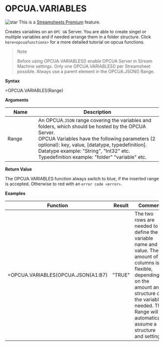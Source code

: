 # OPCUA.VARIABLES

![star](/images/star.svg) This is a [Streamsheets
Premium](https://cedalo.com/download/) feature.

Creates variables on an `OPC UA` Server. You are able to create singel
or multiple variables and if needed arrange them in a folder structure.
Click `here<opcuafunctions>` for a more detailed tutorial on opcua
functions.

> <div class="note">
>
> <div class="title">
>
> Note
>
> </div>
>
> Before using OPCUA.VARIABLES() enable OPCUA Server in Stream Machine
> settings. Only one OPCUA.VARIABLES() per Streamsheet possible. Always
> use a parent element in the OPCUA.JSON() Range.
>
> </div>

**Syntax**

=OPCUA.VARIABLES(Range)

**Arguments**

<table>
<colgroup>
<col style="width: 20%" />
<col style="width: 80%" />
</colgroup>
<thead>
<tr class="header">
<th>Name</th>
<th>Description</th>
</tr>
</thead>
<tbody>
<tr class="odd">
<td>Range</td>
<td><div class="line-block">An OPCUA.<code class="interpreted-text" role="term">JSON</code> range covering the variables and folders, which should be hosted by the OPCUA Server.<br />
OPCUA Variables have the following parameters (2 optional): key, value, [datatype, typedefinition].<br />
Datatype example: "String", "Int32" etc.<br />
Typedefinition example: "folder" "variable" etc.</div></td>
</tr>
</tbody>
</table>

**Return Value**

The OPCUA.VARIABLES function always switch to blue, if the inserted
range is accepted. Otherwise to red with an `error code <error>`.

**Examples**

| Function                           | Result | Comment                                                                                                                                                                                                                            |
|------------------------------------|--------|------------------------------------------------------------------------------------------------------------------------------------------------------------------------------------------------------------------------------------|
| =OPCUA.VARIABLES(OPCUA.JSON(A1:B7) | "TRUE" | The two rows are needed to define the variable name and its value. The amount of columns is flexible, depending on the amount and structure of the variables needed. The Range will automatically assume a structure and settings. |
